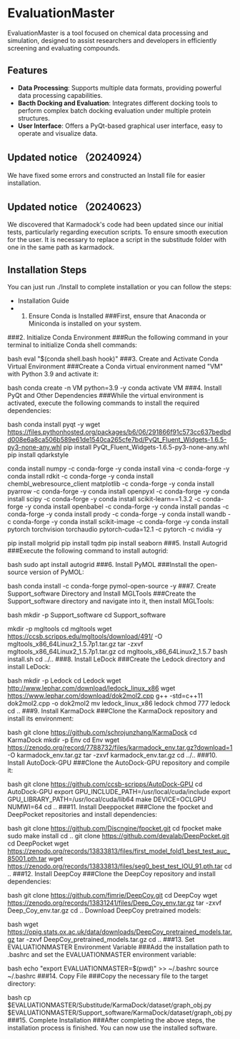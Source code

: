 # EvaluationMaster

EvaluationMaster is a tool focused on chemical data processing and simulation, designed to assist researchers and developers in efficiently screening and evaluating compounds.

## Features

- **Data Processing**: Supports multiple data formats, providing powerful data processing capabilities.
- **Bacth Docking and Evaluation**: Integrates different docking tools to perform complex batch docking evaluation under multiple protein structures.
- **User Interface**: Offers a PyQt-based graphical user interface, easy to operate and visualize data.


## Updated notice （20240924）
We have fixed some errors and constructed an Install file for easier installation.

## Updated notice （20240623）
We discovered that Karmadock's code had been updated since our initial tests, particularly regarding execution scripts. To ensure smooth execution for the user. It is necessary to replace a script in the substitude folder with one in the same path as karmadock.

## Installation Steps
You can just run ./Install to complete installation or you can follow the steps:

- Installation Guide
- 1. Ensure Conda is Installed
###First, ensure that Anaconda or Miniconda is installed on your system. 

###2. Initialize Conda Environment
###Run the following command in your terminal to initialize Conda shell commands:

bash
eval "$(conda shell.bash hook)"
###3. Create and Activate Conda Virtual Environment
###Create a Conda virtual environment named "VM" with Python 3.9 and activate it:

bash
conda create -n VM python=3.9 -y
conda activate VM
###4. Install PyQt and Other Dependencies
###While the virtual environment is activated, execute the following commands to install the required dependencies:

bash
conda install pyqt -y
wget https://files.pythonhosted.org/packages/b6/06/291866f91c573cc637bedbdd008e6a8ca506b589e61de1540ca265cfe7bd/PyQt_Fluent_Widgets-1.6.5-py3-none-any.whl
pip install PyQt_Fluent_Widgets-1.6.5-py3-none-any.whl
pip install qdarkstyle

conda install numpy -c conda-forge -y
conda install vina -c conda-forge -y
conda install rdkit -c conda-forge -y
conda install chembl_webresource_client matplotlib -c conda-forge -y
conda install pyarrow -c conda-forge -y
conda install openpyxl -c conda-forge -y
conda install scipy -c conda-forge -y
conda install scikit-learn==1.3.2 -c conda-forge -y
conda install openbabel -c conda-forge -y
conda install pandas -c conda-forge -y
conda install prody -c conda-forge -y
conda install wandb -c conda-forge -y
conda install scikit-image -c conda-forge -y
conda install pytorch torchvision torchaudio pytorch-cuda=12.1 -c pytorch -c nvidia -y

pip install molgrid
pip install tqdm
pip install seaborn
###5. Install Autogrid
###Execute the following command to install autogrid:

bash
sudo apt install autogrid
###6. Install PyMOL
###Install the open-source version of PyMOL:

bash
conda install -c conda-forge pymol-open-source -y
###7. Create Support_software Directory and Install MGLTools
###Create the Support_software directory and navigate into it, then install MGLTools:

bash
mkdir -p Support_software
cd Support_software

mkdir -p mgltools
cd mgltools
wget https://ccsb.scripps.edu/mgltools/download/491/ -O mgltools_x86_64Linux2_1.5.7p1.tar.gz
tar -zxvf mgltools_x86_64Linux2_1.5.7p1.tar.gz
cd mgltools_x86_64Linux2_1.5.7
bash install.sh
cd ../..
###8. Install LeDock
###Create the Ledock directory and install LeDock:

bash
mkdir -p Ledock
cd Ledock
wget http://www.lephar.com/download/ledock_linux_x86
wget https://www.lephar.com/download/dok2mol2.cpp
g++ -std=c++11 dok2mol2.cpp -o dok2mol2
mv ledock_linux_x86 ledock
chmod 777 ledock
cd ..
###9. Install KarmaDock
###Clone the KarmaDock repository and install its environment:

bash
git clone https://github.com/schrojunzhang/KarmaDock
cd KarmaDock
mkdir -p Env
cd Env
wget https://zenodo.org/record/7788732/files/karmadock_env.tar.gz?download=1 -O karmadock_env.tar.gz
tar -zxvf karmadock_env.tar.gz
cd ../..
###10. Install AutoDock-GPU
###Clone the AutoDock-GPU repository and compile it:

bash
git clone https://github.com/ccsb-scripps/AutoDock-GPU
cd AutoDock-GPU
export GPU_INCLUDE_PATH=/usr/local/cuda/include
export GPU_LIBRARY_PATH=/usr/local/cuda/lib64
make DEVICE=OCLGPU NUMWI=64
cd ..
###11. Install Deeppocket
###Clone the fpocket and DeepPocket repositories and install dependencies:

bash
git clone https://github.com/Discngine/fpocket.git
cd fpocket
make
sudo make install
cd ..
git clone https://github.com/devalab/DeepPocket.git
cd DeepPocket
wget https://zenodo.org/records/13833813/files/first_model_fold1_best_test_auc_85001.pth.tar
wget https://zenodo.org/records/13833813/files/seg0_best_test_IOU_91.pth.tar
cd ..
###12. Install DeepCoy
###Clone the DeepCoy repository and install dependencies:

bash
git clone https://github.com/fimrie/DeepCoy.git
cd DeepCoy
wget https://zenodo.org/records/13831241/files/Deep_Coy_env.tar.gz
tar -zxvf Deep_Coy_env.tar.gz
cd ..
Download DeepCoy pretrained models:

bash
wget https://opig.stats.ox.ac.uk/data/downloads/DeepCoy_pretrained_models.tar.gz
tar -zxvf DeepCoy_pretrained_models.tar.gz
cd ..
###13. Set EVALUATIONMASTER Environment Variable
###Add the installation path to .bashrc and set the EVALUATIONMASTER environment variable:

bash
echo "export EVALUATIONMASTER=$(pwd)" >> ~/.bashrc
source ~/.bashrc
###14. Copy File
###Copy the necessary file to the target directory:

bash
cp $EVALUATIONMASTER/Substitude/KarmaDock/dataset/graph_obj.py $EVALUATIONMASTER/Support_software/KarmaDock/dataset/graph_obj.py
###15. Complete Installation
###After completing the above steps, the installation process is finished. You can now use the installed software.
